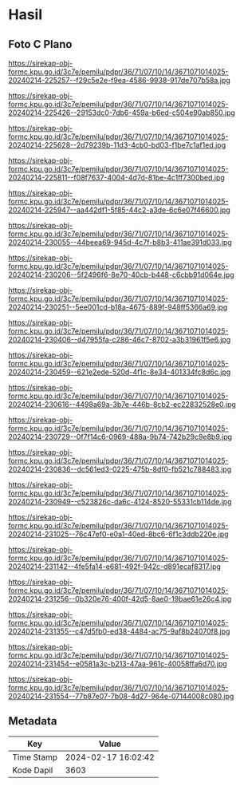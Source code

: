 # Hasil

## Foto C Plano

https://sirekap-obj-formc.kpu.go.id/3c7e/pemilu/pdpr/36/71/07/10/14/3671071014025-20240214-225257--f29c5e2e-f9ea-4586-9938-917de707b58a.jpg

https://sirekap-obj-formc.kpu.go.id/3c7e/pemilu/pdpr/36/71/07/10/14/3671071014025-20240214-225426--29153dc0-7db6-459a-b6ed-c504e90ab850.jpg

https://sirekap-obj-formc.kpu.go.id/3c7e/pemilu/pdpr/36/71/07/10/14/3671071014025-20240214-225628--2d79239b-11d3-4cb0-bd03-f1be7c1af1ed.jpg

https://sirekap-obj-formc.kpu.go.id/3c7e/pemilu/pdpr/36/71/07/10/14/3671071014025-20240214-225811--f08f7637-4004-4d7d-81be-4c1ff7300bed.jpg

https://sirekap-obj-formc.kpu.go.id/3c7e/pemilu/pdpr/36/71/07/10/14/3671071014025-20240214-225947--aa442df1-5f85-44c2-a3de-6c6e07f46600.jpg

https://sirekap-obj-formc.kpu.go.id/3c7e/pemilu/pdpr/36/71/07/10/14/3671071014025-20240214-230055--44beea69-945d-4c7f-b8b3-411ae391d033.jpg

https://sirekap-obj-formc.kpu.go.id/3c7e/pemilu/pdpr/36/71/07/10/14/3671071014025-20240214-230206--5f2496f6-8e70-40cb-b448-c6cbb91d064e.jpg

https://sirekap-obj-formc.kpu.go.id/3c7e/pemilu/pdpr/36/71/07/10/14/3671071014025-20240214-230251--5ee001cd-b18a-4675-889f-948ff5366a69.jpg

https://sirekap-obj-formc.kpu.go.id/3c7e/pemilu/pdpr/36/71/07/10/14/3671071014025-20240214-230406--d47955fa-c286-46c7-8702-a3b31961f5e6.jpg

https://sirekap-obj-formc.kpu.go.id/3c7e/pemilu/pdpr/36/71/07/10/14/3671071014025-20240214-230459--621e2ede-520d-4f1c-8e34-401334fc8d6c.jpg

https://sirekap-obj-formc.kpu.go.id/3c7e/pemilu/pdpr/36/71/07/10/14/3671071014025-20240214-230616--4498a69a-3b7e-446b-8cb2-ec22832528e0.jpg

https://sirekap-obj-formc.kpu.go.id/3c7e/pemilu/pdpr/36/71/07/10/14/3671071014025-20240214-230729--0f7f14c6-0969-488a-9b74-742b29c9e8b9.jpg

https://sirekap-obj-formc.kpu.go.id/3c7e/pemilu/pdpr/36/71/07/10/14/3671071014025-20240214-230836--dc561ed3-0225-475b-8df0-fb521c788483.jpg

https://sirekap-obj-formc.kpu.go.id/3c7e/pemilu/pdpr/36/71/07/10/14/3671071014025-20240214-230949--c523826c-da6c-4124-8520-55331cb114de.jpg

https://sirekap-obj-formc.kpu.go.id/3c7e/pemilu/pdpr/36/71/07/10/14/3671071014025-20240214-231025--76c47ef0-e0a1-40ed-8bc6-6f1c3ddb220e.jpg

https://sirekap-obj-formc.kpu.go.id/3c7e/pemilu/pdpr/36/71/07/10/14/3671071014025-20240214-231142--4fe5fa14-e681-492f-942c-d891ecaf8317.jpg

https://sirekap-obj-formc.kpu.go.id/3c7e/pemilu/pdpr/36/71/07/10/14/3671071014025-20240214-231256--0b320e76-400f-42d5-8ae0-19bae61e26c4.jpg

https://sirekap-obj-formc.kpu.go.id/3c7e/pemilu/pdpr/36/71/07/10/14/3671071014025-20240214-231355--c47d5fb0-ed38-4484-ac75-9af8b24070f8.jpg

https://sirekap-obj-formc.kpu.go.id/3c7e/pemilu/pdpr/36/71/07/10/14/3671071014025-20240214-231454--e0581a3c-b213-47aa-961c-40058ffa6d70.jpg

https://sirekap-obj-formc.kpu.go.id/3c7e/pemilu/pdpr/36/71/07/10/14/3671071014025-20240214-231554--77b87e07-7b08-4d27-964e-07144008c080.jpg


## Metadata

| Key        | Value               |
| ---------- | ------------------- |
| Time Stamp | 2024-02-17 16:02:42 |
| Kode Dapil | 3603                |



